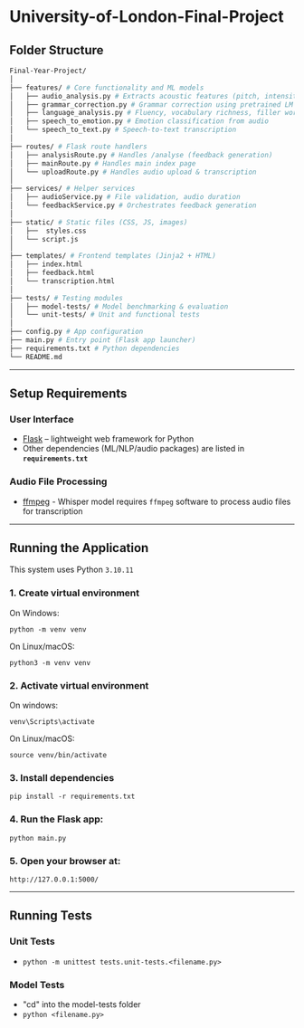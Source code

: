 # University-of-London-Final-Project

## Folder Structure

```bash
Final-Year-Project/
│
├── features/ # Core functionality and ML models
│   ├── audio_analysis.py # Extracts acoustic features (pitch, intensity, jitter, etc.)
│   ├── grammar_correction.py # Grammar correction using pretrained LM
│   ├── language_analysis.py # Fluency, vocabulary richness, filler word detection
│   ├── speech_to_emotion.py # Emotion classification from audio
│   └── speech_to_text.py # Speech-to-text transcription
│
├── routes/ # Flask route handlers
│   ├── analysisRoute.py # Handles /analyse (feedback generation)
│   ├── mainRoute.py # Handles main index page
│   └── uploadRoute.py # Handles audio upload & transcription
│
├── services/ # Helper services
│   ├── audioService.py # File validation, audio duration
│   └── feedbackService.py # Orchestrates feedback generation
│
├── static/ # Static files (CSS, JS, images)
│   ├──  styles.css
│   └── script.js
│
├── templates/ # Frontend templates (Jinja2 + HTML)
│   ├── index.html
│   ├── feedback.html
│   └── transcription.html
│
├── tests/ # Testing modules
│   ├── model-tests/ # Model benchmarking & evaluation
│   └── unit-tests/ # Unit and functional tests
│
├── config.py # App configuration
├── main.py # Entry point (Flask app launcher)
├── requirements.txt # Python dependencies
└── README.md
```

---

## Setup Requirements

### User Interface

- [Flask](https://pypi.org/project/Flask/) – lightweight web framework for Python
- Other dependencies (ML/NLP/audio packages) are listed in **`requirements.txt`**

### Audio File Processing

- [ffmpeg](https://www.ffmpeg.org/download.html) - Whisper model requires `ffmpeg` software to process audio files for transcription

---

## Running the Application

This system uses Python `3.10.11`

### 1. Create virtual environment

On Windows:

`python -m venv venv`

On Linux/macOS:

`python3 -m venv venv`

### 2. Activate virtual environment

On windows:

`venv\Scripts\activate`

On Linux/macOS:

`source venv/bin/activate`

### 3. Install dependencies

`pip install -r requirements.txt`

### 4. Run the Flask app:

`python main.py`

### 5. Open your browser at:

`http://127.0.0.1:5000/`

---

## Running Tests

### Unit Tests

- `python -m unittest tests.unit-tests.<filename.py>`

### Model Tests

- "cd" into the model-tests folder
- `python <filename.py>`

